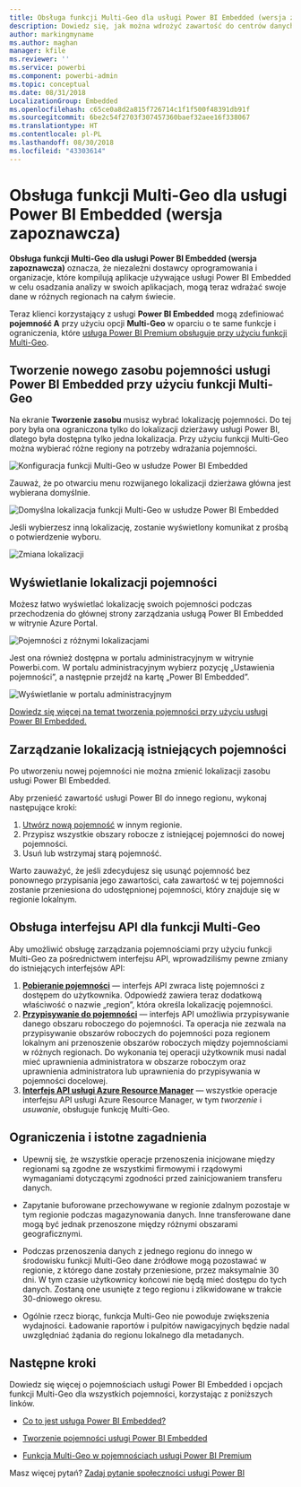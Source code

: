 ```yaml
---
title: Obsługa funkcji Multi-Geo dla usługi Power BI Embedded (wersja zapoznawcza)
description: Dowiedz się, jak można wdrożyć zawartość do centrów danych w regionach innych niż region lokalny usługi Power BI Embedded.
author: markingmyname
ms.author: maghan
manager: kfile
ms.reviewer: ''
ms.service: powerbi
ms.component: powerbi-admin
ms.topic: conceptual
ms.date: 08/31/2018
LocalizationGroup: Embedded
ms.openlocfilehash: c65ce0a8d2a815f726714c1f1f500f48391db91f
ms.sourcegitcommit: 6be2c54f2703f307457360baef32aee16f338067
ms.translationtype: HT
ms.contentlocale: pl-PL
ms.lasthandoff: 08/30/2018
ms.locfileid: "43303614"
---
```

# <a name="multi-geo-support-for-power-bi-embedded-preview"></a>Obsługa funkcji Multi-Geo dla usługi Power BI Embedded (wersja zapoznawcza)

**Obsługa funkcji Multi-Geo dla usługi Power BI Embedded (wersja zapoznawcza)** oznacza, że niezależni dostawcy oprogramowania i organizacje, które kompilują aplikacje używające usługi Power BI Embedded w celu osadzania analizy w swoich aplikacjach, mogą teraz wdrażać swoje dane w różnych regionach na całym świecie.

Teraz klienci korzystający z usługi **Power BI Embedded** mogą zdefiniować **pojemność A** przy użyciu opcji **Multi-Geo** w oparciu o te same funkcje i ograniczenia, które [usługa Power BI Premium obsługuje przy użyciu funkcji Multi-Geo](../service-admin-premium-Multi-Geo.md).

## <a name="creating-new-power-bi-embedded-capacity-resource-with-multi-geo"></a>Tworzenie nowego zasobu pojemności usługi Power BI Embedded przy użyciu funkcji Multi-Geo

Na ekranie **Tworzenie zasobu** musisz wybrać lokalizację pojemności. Do tej pory była ona ograniczona tylko do lokalizacji dzierżawy usługi Power BI, dlatego była dostępna tylko jedna lokalizacja. Przy użyciu funkcji Multi-Geo można wybierać różne regiony na potrzeby wdrażania pojemności.

![Konfiguracja funkcji Multi-Geo w usłudze Power BI Embedded](media/embedded-multi-geo/pbie-multi-geo-setup.png)

Zauważ, że po otwarciu menu rozwijanego lokalizacji dzierżawa główna jest wybierana domyślnie.
  
![Domyślna lokalizacja funkcji Multi-Geo w usłudze Power BI Embedded](media/embedded-multi-geo/pbie-multi-geo-default-location.png)

Jeśli wybierzesz inną lokalizację, zostanie wyświetlony komunikat z prośbą o potwierdzenie wyboru.

![Zmiana lokalizacji](media/embedded-multi-geo/pbie-multi-geo-location-change.png)

## <a name="view-capacity-location"></a>Wyświetlanie lokalizacji pojemności

Możesz łatwo wyświetlać lokalizację swoich pojemności podczas przechodzenia do głównej strony zarządzania usługą Power BI Embedded w witrynie Azure Portal.

![Pojemności z różnymi lokalizacjami](media/embedded-multi-geo/pbie-multi-geo-location-different.png)

Jest ona również dostępna w portalu administracyjnym w witrynie Powerbi.com. W portalu administracyjnym wybierz pozycję „Ustawienia pojemności”, a następnie przejdź na kartę „Power BI Embedded”.

![Wyświetlanie w portalu administracyjnym](media/embedded-multi-geo/pbie-multi-geo-admin-portal.png)

[Dowiedz się więcej na temat tworzenia pojemności przy użyciu usługi Power BI Embedded.](azure-pbie-create-capacity.md)

## <a name="manage-existing-capacities-location"></a>Zarządzanie lokalizacją istniejących pojemności

Po utworzeniu nowej pojemności nie można zmienić lokalizacji zasobu usługi Power BI Embedded.

Aby przenieść zawartość usługi Power BI do innego regionu, wykonaj następujące kroki:

1. [Utwórz nową pojemność](azure-pbie-create-capacity.md) w innym regionie.
2. Przypisz wszystkie obszary robocze z istniejącej pojemności do nowej pojemności.
3. Usuń lub wstrzymaj starą pojemność.

Warto zauważyć, że jeśli zdecydujesz się usunąć pojemność bez ponownego przypisania jego zawartości, cała zawartość w tej pojemności zostanie przeniesiona do udostępnionej pojemności, który znajduje się w regionie lokalnym.

## <a name="api-support-for-multi-geo"></a>Obsługa interfejsu API dla funkcji Multi-Geo

Aby umożliwić obsługę zarządzania pojemnościami przy użyciu funkcji Multi-Geo za pośrednictwem interfejsu API, wprowadziliśmy pewne zmiany do istniejących interfejsów API:

1. **[Pobieranie pojemności](https://docs.microsoft.com/rest/api/power-bi/capacities/getcapacities)** — interfejs API zwraca listę pojemności z dostępem do użytkownika. Odpowiedź zawiera teraz dodatkową właściwość o nazwie „region”, która określa lokalizację pojemności.
2. **[Przypisywanie do pojemności](https://docs.microsoft.com/rest/api/power-bi/capacities)** — interfejs API umożliwia przypisywanie danego obszaru roboczego do pojemności. Ta operacja nie zezwala na przypisywanie obszarów roboczych do pojemności poza regionem lokalnym ani przenoszenie obszarów roboczych między pojemnościami w różnych regionach. Do wykonania tej operacji użytkownik musi nadal mieć uprawnienia administratora w obszarze roboczym oraz uprawnienia administratora lub uprawnienia do przypisywania w pojemności docelowej.
3. **[Interfejs API usługi Azure Resource Manager](https://docs.microsoft.com/rest/api/power-bi-embedded/capacities)**  — wszystkie operacje interfejsu API usługi Azure Resource Manager, w tym *tworzenie* i *usuwanie*, obsługuje funkcję Multi-Geo.

## <a name="limitations-and-considerations"></a>Ograniczenia i istotne zagadnienia

* Upewnij się, że wszystkie operacje przenoszenia inicjowane między regionami są zgodne ze wszystkimi firmowymi i rządowymi wymaganiami dotyczącymi zgodności przed zainicjowaniem transferu danych.

* Zapytanie buforowane przechowywane w regionie zdalnym pozostaje w tym regionie podczas magazynowania danych. Inne transferowane dane mogą być jednak przenoszone między różnymi obszarami geograficznymi.

* Podczas przenoszenia danych z jednego regionu do innego w środowisku funkcji Multi-Geo dane źródłowe mogą pozostawać w regionie, z którego dane zostały przeniesione, przez maksymalnie 30 dni. W tym czasie użytkownicy końcowi nie będą mieć dostępu do tych danych. Zostaną one usunięte z tego regionu i zlikwidowane w trakcie 30-dniowego okresu.

* Ogólnie rzecz biorąc, funkcja Multi-Geo nie powoduje zwiększenia wydajności. Ładowanie raportów i pulpitów nawigacyjnych będzie nadal uwzględniać żądania do regionu lokalnego dla metadanych.

## <a name="next-steps"></a>Następne kroki

Dowiedz się więcej o pojemnościach usługi Power BI Embedded i opcjach funkcji Multi-Geo dla wszystkich pojemności, korzystając z poniższych linków.

* [Co to jest usługa Power BI Embedded?](azure-pbie-what-is-power-bi-embedded.md)

* [Tworzenie pojemności usługi Power BI Embedded](azure-pbie-create-capacity.md)

* [Funkcja Multi-Geo w pojemnościach usługi Power BI Premium](../service-admin-premium-multi-geo.md)

Masz więcej pytań? [Zadaj pytanie społeczności usługi Power BI](http://community.powerbi.com/)